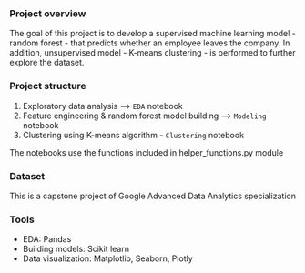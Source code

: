 ### Project overview

The goal of this project is to develop a supervised machine learning model - random forest - that predicts whether an employee leaves the company.
In addition, unsupervised model - K-means clustering - is performed to further explore the dataset.

### Project structure

1. Exploratory data analysis --> `EDA` notebook
2. Feature engineering & random forest model building --> `Modeling` notebook
3. Clustering using K-means algorithm - `Clustering` notebook

The notebooks use the functions included in helper_functions.py module

### Dataset

This is a capstone project of Google Advanced Data Analytics specialization

### Tools

- EDA: Pandas
- Building models: Scikit learn
- Data visualization: Matplotlib, Seaborn, Plotly

